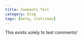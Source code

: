 ```yaml
---
title: Comments Test
category: blog
tags: [meta, staticman]
---
```



This exists solely to test comments!


<!-- Comments -->
<!--
{% if site.data.comments[page.slug] %}
<div>
    <h3>
    {% if site.data.comments[page.slug].size > 1 %}
      {{ site.data.comments[page.slug] | size }}
    {% endif %}
    Comments:
    </h3>
  {% assign comments = site.data.comments[page.slug] | sort %}
    {% for comment in comments %}
      <label>
        {% if comment[1].url %}
          <a href="{{ comment[1].url }}">
        {% endif %}
        <strong>{{ comment[1].name }}</strong>
        {% if comment[1].url %}
          </a>
        {% endif %}
      </label>
      <em>{{ comment[1].date | date: "%B %d, %Y" }}</em>
      <p>{{ comment[1].message | markdownify }}</p>
    {% endfor %}
</div>
{% endif %}

### Post Comment

<form method="POST" action="{{ site.staticman_url }}" onsubmit="return buttonPress();">
  <input name="options[redirect]" type="hidden" value="https://example.com">
  <input name="options[slug]" type="hidden" value="{{ page.slug }}">
  <label>Name: <input name="fields[name]" type="text"></label><br>
  <label>E-mail: <input name="fields[email]" type="email"></label><br>
  <label>Message:<br><textarea style="width:100%" name="fields[message]" rows="12"></textarea></label>
  
  <button type="submit">Submit</button>
</form>
-->

<!-- Comments Form -->
<!--
  <form method="POST" action="{{ site.staticman_url }}" onsubmit="return buttonPress();">
    <input name="options[redirect]" type="hidden" value="https://example.com">
    <input name="options[slug]" type="hidden" value="{{ page.slug }}">
      <label>Name</label>
      <input name="fields[name]" type="text">
      <label>E-mail (optional)</label>
      <input name="fields[email]" type="email">
      <label>Website (optional)</label>
      <input name="fields[url]" type="url">
      <label>Message</label>
      <textarea style="width:100%" name="fields[message]" rows="12"></textarea>
      <small>Comments will appear after moderation.</small>
      <button type="submit">Submit comment</button>
  </form>
-->
